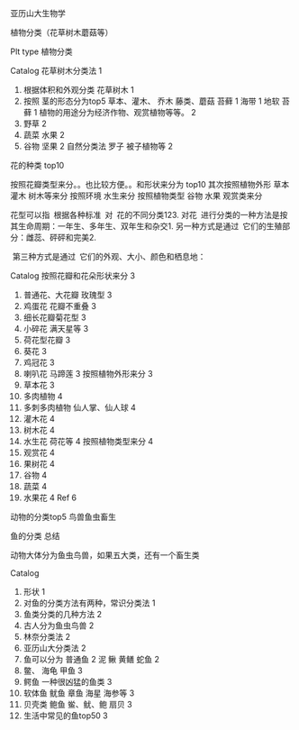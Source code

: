 亚历山大生物学


植物分类（花草树木蘑菇等）

Plt type 植物分类

Catalog
花草树木分类法	1
1. 根据体积和外观分类 花草树木	1
2. 按照 茎的形态分为top5 草本、灌木、 乔木 藤类、蘑菇 苔藓	1
海带	1
地软 苔藓	1
植物的用途分为经济作物、观赏植物等等。	2
3. 野草	2
4. 蔬菜 水果	2
5. 谷物 坚果	2
自然分类法 罗子 被子植物等	2



花的种类  top10


按照花瓣类型来分。。也比较方便。。和形状来分为 top10
其次按照植物外形 草本 灌木 树木等来分
按照环境 水生来分
按照植物类型 谷物 水果 观赏类来分


花型可以指 根据各种标准 对 花的不同分类123. 对花 进行分类的一种方法是按其生命周期：一年生、多年生、双年生和杂交1. 另一种方式是通过 它们的生殖部分：雌蕊、砰砰和完美2.

 第三种方式是通过 它们的外观、大小、颜色和栖息地：

Catalog
按照花瓣和花朵形状来分	3
1. 普通花、大花瓣 玫瑰型	3
2. 鸡蛋花   花瓣不重叠	3
3. 细长花瓣菊花型	3
4. 小碎花 满天星等	3
5. 荷花型花瓣	3
6. 葵花	3
7. 鸡冠花	3
8. 喇叭花 马蹄莲	3
按照植物外形来分	3
9. 草本花	3
10. 多肉植物	4
11. 多刺多肉植物 仙人掌、仙人球	4
12. 灌木花	4
13. 树木花	4
14. 水生花 荷花等	4
按照植物类型来分	4
15. 观赏花	4
16. 果树花	4
17. 谷物	4
18. 蔬菜	4
19. 水果花	4
Ref	6

动物的分类top5  鸟兽鱼虫畜生




鱼的分类 总结

动物大体分为鱼虫鸟兽，如果五大类，还有一个畜生类

Catalog
1. 形状	1
1. 对鱼的分类方法有两种，常识分类法	1
2. 鱼类分类的几种方法	2
2. 古人分为鱼虫鸟兽	2
3. 林奈分类法	2
4. 亚历山大分类法	2
3. 鱼可以分为 普通鱼	2
泥 鳅 黄鳝 蛇鱼	2
4. 鳖、 海龟 甲鱼	3
5. 鳄鱼 一种很凶猛的鱼类	3
6. 软体鱼 鱿鱼 章鱼  海星 海参等	3
7. 贝壳类 鲍鱼 鲎、鱿、鲍 扇贝	3
8. 生活中常见的鱼top50	3
